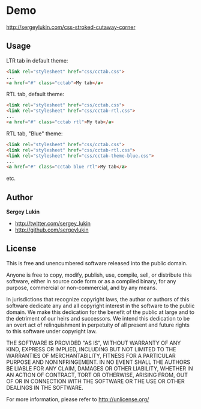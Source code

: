Demo
====================

http://sergeylukin.com/css-stroked-cutaway-corner

Usage
--------------------

LTR tab in default theme:

``` html
<link rel="stylesheet" href="css/cctab.css">
...
<a href="#" class="cctab">My tab</a>
```
RTL tab, default theme:

``` html
<link rel="stylesheet" href="css/cctab.css">
<link rel="stylesheet" href="css/cctab-rtl.css">
...
<a href="#" class="cctab rtl">My tab</a>
```

RTL tab, "Blue" theme:

``` html
<link rel="stylesheet" href="css/cctab.css">
<link rel="stylesheet" href="css/cctab-rtl.css">
<link rel="stylesheet" href="css/cctab-theme-blue.css">
...
<a href="#" class="cctab blue rtl">My tab</a>
```

etc.

Author
--------------------

**Sergey Lukin**

+ http://twitter.com/sergey_lukin
+ http://github.com/sergeylukin

License
--------------------

This is free and unencumbered software released into the public domain.

Anyone is free to copy, modify, publish, use, compile, sell, or
distribute this software, either in source code form or as a compiled
binary, for any purpose, commercial or non-commercial, and by any
means.

In jurisdictions that recognize copyright laws, the author or authors
of this software dedicate any and all copyright interest in the
software to the public domain. We make this dedication for the benefit
of the public at large and to the detriment of our heirs and
successors. We intend this dedication to be an overt act of
relinquishment in perpetuity of all present and future rights to this
software under copyright law.

THE SOFTWARE IS PROVIDED "AS IS", WITHOUT WARRANTY OF ANY KIND,
EXPRESS OR IMPLIED, INCLUDING BUT NOT LIMITED TO THE WARRANTIES OF
MERCHANTABILITY, FITNESS FOR A PARTICULAR PURPOSE AND NONINFRINGEMENT.
IN NO EVENT SHALL THE AUTHORS BE LIABLE FOR ANY CLAIM, DAMAGES OR
OTHER LIABILITY, WHETHER IN AN ACTION OF CONTRACT, TORT OR OTHERWISE,
ARISING FROM, OUT OF OR IN CONNECTION WITH THE SOFTWARE OR THE USE OR
OTHER DEALINGS IN THE SOFTWARE.

For more information, please refer to <http://unlicense.org/>
